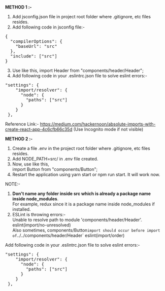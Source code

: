 __METHOD 1 :-__   
1. Add jsconfig.json file in project root folder where .gitignore, etc files resides.   
2. Add following code in jsconfig file:-   
<pre>
{
  "compilerOptions": {
    "baseUrl": "src"
  },
  "include": ["src"]
}
</pre>
3. Use like this, import Header from "components/header/Header";   
4. Add following code in your .eslintrc.json file to solve eslint errors:-   
<pre>
"settings": {
    "import/resolver": {
      "node": {
        "paths": ["src"]
      }
    }
 },
</pre>
Reference Link:- https://medium.com/hackernoon/absolute-imports-with-create-react-app-4c6cfb66c35d (Use Incognito mode if not visible)   




__METHOD 2 :-__   
1. Create a file .env in the project root folder where .gitignore, etc files resides.   
2. Add NODE_PATH=src/ in .env file created.   
3. Now, use like this,   
import Button from "components/Button";   
4. Restart the application using yarn start or npm run start. It will work now.   

NOTE:-   
1. __Don't name any folder inside src which is already a package name inside node_modules__.   
For example, redux since it is a package name inside node_modules if installed.   
2. ESLint is throwing errors:-   
Unable to resolve path to module 'components/header/Header'. eslint(import/no-unresolved)   
Also sometimes, components/Button` import should occur before import of `../../components/header/Header` eslint(import/order)   


Add following code in your .eslintrc.json file to solve eslint errors:-   
<pre>
"settings": {
    "import/resolver": {
      "node": {
        "paths": ["src"]
      }
    }
 },
</pre>

